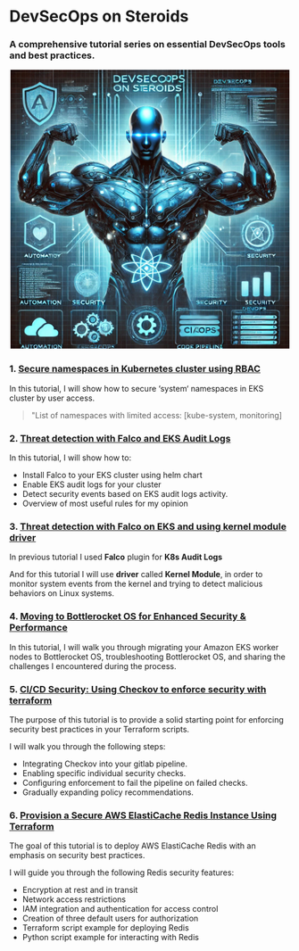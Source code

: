 # DevSecOps on Steroids

### A comprehensive tutorial series on essential DevSecOps tools and best practices.
<p align="center">
  <img src="images/devsecops-steroids.png" width="500"/>
</p>

### 1. [Secure namespaces in Kubernetes cluster using RBAC](secure-ns-k8s-rbac.md)

In this tutorial, I will show how to secure ‘system‘ namespaces in EKS cluster by user access.

> "List of namespaces with limited access: [kube-system, monitoring]


### 2. [Threat detection with Falco and EKS Audit Logs](falco-k8s-audit-logs.md)

In this tutorial, I will show how to:

* Install Falco to your EKS cluster using helm chart
* Enable EKS audit logs for your cluster
* Detect security events based on EKS audit logs activity.
* Overview of most useful rules for my opinion

### 3. [Threat detection with Falco on EKS and using kernel module driver](falco-syscalls.md)

In previous tutorial I used **Falco** plugin for **K8s Audit Logs**

And for this tutorial I will use **driver** called **Kernel Module**, in order to monitor system events from the kernel and trying to detect malicious behaviors on Linux systems.

### 4. [Moving to Bottlerocket OS for Enhanced Security & Performance](bottlerocket-os.md)

In this tutorial, I will walk you through migrating your Amazon EKS worker nodes to Bottlerocket OS, troubleshooting Bottlerocket OS, and sharing the challenges I encountered during the process.

### 5. [CI/CD Security: Using Checkov to enforce security with terraform](checkov-ci.md)

The purpose of this tutorial is to provide a solid starting point for enforcing security best practices in your Terraform scripts.

I will walk you through the following steps:
* Integrating Checkov into your gitlab pipeline.
* Enabling specific individual security checks.
* Configuring enforcement to fail the pipeline on failed checks.
* Gradually expanding policy recommendations.

### 6. [Provision a Secure AWS ElastiCache Redis Instance Using Terraform](secured-redis.md)

The goal of this tutorial is to deploy AWS ElastiCache Redis with an emphasis on security best practices.

I will guide you through the following Redis security features:

* Encryption at rest and in transit
* Network access restrictions
* IAM integration and authentication for access control
* Creation of three default users for authorization
* Terraform script example for deploying Redis
* Python script example for interacting with Redis